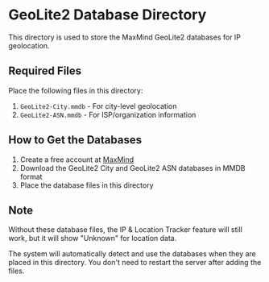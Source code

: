 # GeoLite2 Database Directory

This directory is used to store the MaxMind GeoLite2 databases for IP geolocation.

## Required Files

Place the following files in this directory:

1. `GeoLite2-City.mmdb` - For city-level geolocation
2. `GeoLite2-ASN.mmdb` - For ISP/organization information

## How to Get the Databases

1. Create a free account at [MaxMind](https://www.maxmind.com/en/geolite2/signup)
2. Download the GeoLite2 City and GeoLite2 ASN databases in MMDB format
3. Place the database files in this directory

## Note

Without these database files, the IP & Location Tracker feature will still work, but it will show "Unknown" for location data.

The system will automatically detect and use the databases when they are placed in this directory. You don't need to restart the server after adding the files.
